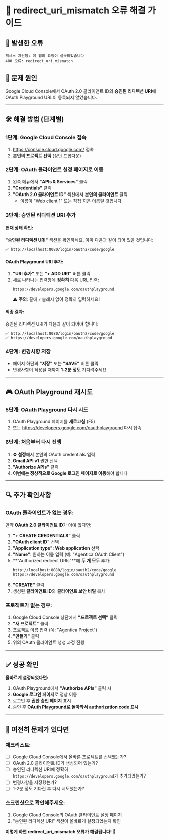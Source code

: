 # 🔧 redirect_uri_mismatch 오류 해결 가이드

## 🚨 발생한 오류
```
액세스 차단됨: 이 앱의 요청이 잘못되었습니다
400 오류: redirect_uri_mismatch
```

## 🎯 문제 원인
Google Cloud Console에서 OAuth 2.0 클라이언트 ID의 **승인된 리디렉션 URI**에 OAuth Playground URL이 등록되지 않았습니다.

---

## 🛠️ **해결 방법 (단계별)**

### **1단계: Google Cloud Console 접속**
1. https://console.cloud.google.com/ 접속
2. **본인의 프로젝트 선택** (상단 드롭다운)

### **2단계: OAuth 클라이언트 설정 페이지로 이동**
1. 왼쪽 메뉴에서 **"APIs & Services"** 클릭
2. **"Credentials"** 클릭
3. **"OAuth 2.0 클라이언트 ID"** 섹션에서 **본인의 클라이언트** 클릭
   - 이름이 "Web client 1" 또는 직접 지은 이름일 것입니다

### **3단계: 승인된 리디렉션 URI 추가**

#### **현재 상태 확인:**
**"승인된 리디렉션 URI"** 섹션을 확인하세요. 아마 다음과 같이 되어 있을 것입니다:
```
✅ http://localhost:8080/login/oauth2/code/google
```

#### **OAuth Playground URI 추가:**
1. **"URI 추가"** 또는 **"+ ADD URI"** 버튼 클릭
2. 새로 나타나는 입력창에 **정확히** 다음 URL 입력:
   ```
   https://developers.google.com/oauthplayground
   ```
   ⚠️ **주의**: 끝에 `/` 슬래시 없이 정확히 입력하세요!

#### **최종 결과:**
승인된 리디렉션 URI가 다음과 같이 되어야 합니다:
```
✅ http://localhost:8080/login/oauth2/code/google
✅ https://developers.google.com/oauthplayground
```

### **4단계: 변경사항 저장**
- 페이지 하단의 **"저장"** 또는 **"SAVE"** 버튼 클릭
- 변경사항이 적용될 때까지 **1-2분 정도** 기다려주세요

---

## 🎮 **OAuth Playground 재시도**

### **5단계: OAuth Playground 다시 시도**
1. OAuth Playground 페이지를 **새로고침** (F5)
2. 또는 https://developers.google.com/oauthplayground 다시 접속

### **6단계: 처음부터 다시 진행**
1. **⚙️ 설정**에서 본인의 OAuth credentials 입력
2. **Gmail API v1** 권한 선택
3. **"Authorize APIs"** 클릭
4. **이번에는 정상적으로 Google 로그인 페이지로 이동**해야 합니다

---

## 🔍 **추가 확인사항**

### **OAuth 클라이언트가 없는 경우:**

만약 **OAuth 2.0 클라이언트 ID**가 아예 없다면:

1. **"+ CREATE CREDENTIALS"** 클릭
2. **"OAuth client ID"** 선택
3. **"Application type"**: **Web application** 선택
4. **"Name"**: 원하는 이름 입력 (예: "Agentica OAuth Client")
5. **"Authorized redirect URIs"**에 **두 개 모두** 추가:
   ```
   http://localhost:8080/login/oauth2/code/google
   https://developers.google.com/oauthplayground
   ```
6. **"CREATE"** 클릭
7. 생성된 **클라이언트 ID**와 **클라이언트 보안 비밀** 복사

### **프로젝트가 없는 경우:**

1. Google Cloud Console 상단에서 **"프로젝트 선택"** 클릭
2. **"새 프로젝트"** 클릭
3. 프로젝트 이름 입력 (예: "Agentica Project")
4. **"만들기"** 클릭
5. 위의 OAuth 클라이언트 생성 과정 진행

---

## ✅ **성공 확인**

**올바르게 설정되었다면:**
1. OAuth Playground에서 **"Authorize APIs"** 클릭 시
2. **Google 로그인 페이지**로 정상 이동
3. 로그인 후 **권한 승인 페이지** 표시
4. 승인 후 **OAuth Playground로 돌아와서 authorization code 표시**

---

## 🚨 **여전히 문제가 있다면**

### **체크리스트:**
- [ ] Google Cloud Console에서 올바른 프로젝트를 선택했는가?
- [ ] OAuth 2.0 클라이언트 ID가 생성되어 있는가?
- [ ] 승인된 리디렉션 URI에 정확히 `https://developers.google.com/oauthplayground`가 추가되었는가?
- [ ] 변경사항을 저장했는가?
- [ ] 1-2분 정도 기다린 후 다시 시도했는가?

### **스크린샷으로 확인해주세요:**
1. Google Cloud Console의 OAuth 클라이언트 설정 페이지
2. "승인된 리디렉션 URI" 섹션이 올바르게 설정되었는지 확인

**이렇게 하면 redirect_uri_mismatch 오류가 해결됩니다!** 🎉
